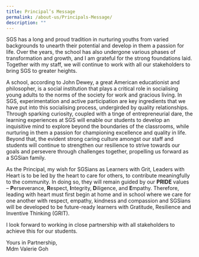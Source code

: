 ```yaml
---
title: Principal’s Message
permalink: /about-us/Principals-Message/
description: ""
---
```

SGS has a long and proud tradition in nurturing youths from varied backgrounds to unearth their potential and develop in them a passion for life. Over the years, the school has also undergone various phases of transformation and growth, and I am grateful for the strong foundations laid. Together with my staff, we will continue to work with all our stakeholders to bring SGS to greater heights.

A school, according to John Dewey, a great American educationist and philosopher, is a social institution that plays a critical role in socialising young adults to the norms of the society for work and gracious living. In SGS, experimentation and active participation are key ingredients that we have put into this socialising process, undergirded by quality relationships. Through sparking curiosity, coupled with a tinge of entrepreneurial dare, the learning experiences at SGS will enable our students to develop an inquisitive mind to explore beyond the boundaries of the classrooms, while nurturing in them a passion for championing excellence and quality in life. Beyond that, the evident strong caring culture amongst our staff and students will continue to strengthen our resilience to strive towards our goals and persevere through challenges together, propelling us forward as a SGSian family.

As the Principal, my wish for SGSians as Learners with Grit, Leaders with Heart is to be led by the heart to care for others, to contribute meaningfully to the community. In doing so, they will remain guided by our **PRIDE** values – **P**erseverance, **R**espect, **I**ntegrity, **D**iligence, and **E**mpathy. Therefore, leading with heart must first begin at home and in school where we care for one another with respect, empathy, kindness and compassion and SGSians will be developed to be future-ready learners with Gratitude, Resilience and Inventive Thinking (GRIT).

I look forward to working in close partnership with all stakeholders to achieve this for our students.

Yours in Partnership,<br/>
Mdm Valerie Goh
